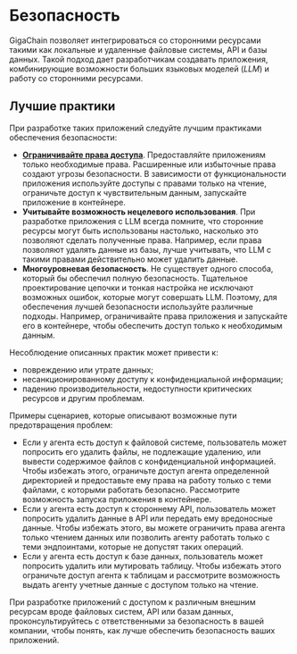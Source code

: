# Безопасность

GigaChain позволяет интегрироваться со сторонними ресурсами такими как локальные и удаленные файловые системы, API и базы данных. Такой подход дает разработчикам создавать приложения, комбинирующие возможности больших языковых моделей (*LLM*) и работу со сторонними ресурсами.

## Лучшие практики

При разработке таких приложений следуйте лучшим практиками обеспечения безопасности:

* [**Ограничивайте права доступа**](https://ru.wikipedia.org/wiki/%D0%9F%D1%80%D0%B8%D0%BD%D1%86%D0%B8%D0%BF_%D0%BC%D0%B8%D0%BD%D0%B8%D0%BC%D0%B0%D0%BB%D1%8C%D0%BD%D1%8B%D1%85_%D0%BF%D1%80%D0%B8%D0%B2%D0%B8%D0%BB%D0%B5%D0%B3%D0%B8%D0%B9). Предоставляйте приложениям только необходимые права. Расширенные или избыточные права создают угрозы безопасности. В зависимости от функциональности приложения используйте доступы с правами только на чтение, ограничьте доступ к чувствительным данным, запускайте приложение в контейнере.
* **Учитывайте возможность нецелевого использования**. При разработке приложения с LLM всегда помните, что сторонние ресурсы могут быть использованы настолько, насколько это позволяют сделать полученные права. Например, если права позволяют удалять данные из базы, лучше учитывать, что LLM с такими правами действительно может удалить данные.
* **Многоуровневая безопасность**. Не существует одного способа, который бы обеспечил полную безопасность. Тщательное проектирование цепочки и тонкая настройка не исключают возможных ошибок, которые могут совершать LLM. Поэтому, для обеспечения лучшей безопасности используйте различные подходы. Например, ограничивайте права приложения и запускайте его в контейнере, чтобы обеспечить доступ только к необходимым данным.

Несоблюдение описанных практик может привести к:

* повреждению или утрате данных;
* несанкционированному доступу к конфиденциальной информации;
* падению производительности, недоступности критических ресурсов и другим проблемам.

Примеры сценариев, которые описывают возможные пути предотвращения проблем:

* Если у агента есть доступ к файловой системе, пользователь может попросить его удалить файлы, не подлежащие удалению, или вывести содержимое файлов с конфиденциальной информацией. Чтобы избежать этого, ограничьте доступ агента определенной директорией и предоставьте ему права на работу только с теми файлами, с которыми работать безопасно. Рассмотрите возможность запуска приложения в контейнере.
* Если у агента есть доступ к стороннему API, пользователь может попросить удалить данные в API или передать ему вредоносные данные. Чтобы избежать этого, вы можете ограничить права агента только чтением данных или позволить агенту работать только с теми эндпоинтами, которые не допустят таких операций.
* Если у агента есть доступ к базе данных, пользователь может попросить удалить или мутировать таблицу. Чтобы избежать этого ограничьте доступ агента к таблицам и рассмотрите возможность выдать агенту учетные данные с доступом только на чтение.

При разработке приложений с доступом к различным внешним ресурсам вроде файловых систем, API или базам данных, проконсультируйтесь с ответственными за безопасность в вашей компании, чтобы понять, как лучше обеспечить безопасность ваших приложений.
